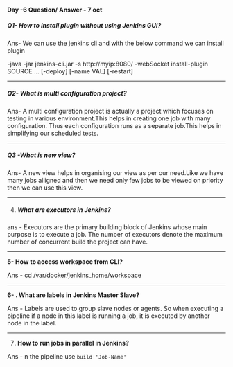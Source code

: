 ####                                       Day -6  Question/ Answer - 7 oct

##### Q1-  How to install plugin without using Jenkins GUI?

Ans- We can use the jenkins cli and with the below command we can install plugin

-java -jar jenkins-cli.jar -s http://myip:8080/ -webSocket install-plugin SOURCE ... [-deploy] [-name VAL] [-restart]

------



##### Q2- What is multi configuration project?

Ans- A multi configuration project is actually a project which focuses on testing in various environment.This helps in creating one job with many configuration. Thus each configuration runs as a separate job.This helps in simplifying our scheduled tests.

------



##### Q3 -What is new view?

Ans- A new view helps in organising our view as per our need.Like we have many jobs alligned and then we need only few jobs to be viewed on priority then we can use this view.

------



4. ##### What are executors in Jenkins?

ans - Executors are the primary building block of Jenkins whose main purpose is to execute a job. The number of executors denote the maximum number of concurrent build the project can have.

------

**5- How to access workspace from CLI?**

Ans - cd /var/docker/jenkins_home/workspace

------

**6- . What are labels in Jenkins Master Slave?** 

Ans - Labels are used to group slave nodes or agents. So when executing a pipeline if a node in this label is running a job, it is executed by another node in the label.

------



7. **How to run jobs in parallel in Jenkins?**

Ans - n the pipeline use   `build 'Job-Name' `



